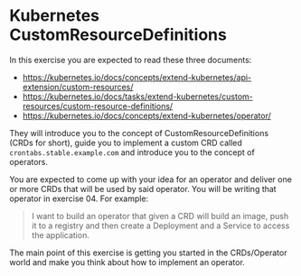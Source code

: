 # Kubernetes CustomResourceDefinitions

In this exercise you are expected to read these three documents:

* https://kubernetes.io/docs/concepts/extend-kubernetes/api-extension/custom-resources/
* https://kubernetes.io/docs/tasks/extend-kubernetes/custom-resources/custom-resource-definitions/
* https://kubernetes.io/docs/concepts/extend-kubernetes/operator/

They will introduce you to the concept of CustomResourceDefinitions (CRDs for short),
guide you to implement a custom CRD called `crontabs.stable.example.com` and introduce
you to the concept of operators.

You are expected to come up with your idea for an operator and deliver one or more CRDs that
will be used by said operator. You will be writing that operator in exercise 04. For example:

> I want to build an operator that given a CRD will build an image, push it to a
registry and then create a Deployment and a Service to access the application.

The main point of this exercise is getting you started in the CRDs/Operator
world and make you think about how to implement an operator.
